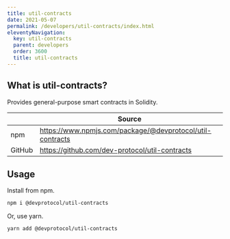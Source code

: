 ```yaml
---
title: util-contracts
date: 2021-05-07
permalink: /developers/util-contracts/index.html
eleventyNavigation:
  key: util-contracts
  parent: developers
  order: 3600
  title: util-contracts
---
```


## What is util-contracts?

Provides general-purpose smart contracts in Solidity.

|        | Source                                                    |
| ------ | --------------------------------------------------------- |
| npm    | https://www.npmjs.com/package/@devprotocol/util-contracts |
| GitHub | https://github.com/dev-protocol/util-contracts            |

## Usage

Install from npm.

```bash
npm i @devprotocol/util-contracts
```

Or, use yarn.

```bash
yarn add @devprotocol/util-contracts
```
